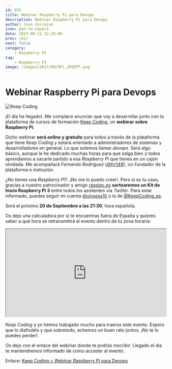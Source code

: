 ```yaml
---
id: 832
title: Webinar Raspberry Pi para Devops
description: Webinar Raspberry Pi para Devops
author: Jose Cerrejon
icon: pen-to-square
date: 2017-09-12 12:20:00
prev: /es/
next: false
category:
    - Raspberry PI
tag:
    - Raspberry PI
image: /images/2017/09/RPi_20SEPT.png
---
```


# Webinar Raspberry Pi para Devops

![Keep Coding](/images/2017/09/RPi_20SEPT.png)

¡El día ha llegado!. Me complace anunciar que voy a desarrollar junto con la plataforma de cursos de formación [Keep Coding](https://keepcoding.io), un **webinar sobre Raspberry Pi**.

Dicho webinar **será online y gratuíto** para todos a través de la plataforma que tiene _Keep Coding_ y estará orientado a administradores de sistemas y desarrolladores en general. Lo que solemos llamar _devops_. Será algo básico, aunque le he dedicado muchas horas para que salga bien y todos aprendamos a sacarle partido a esa _Raspberry Pi_ que tienes en un cajón olvidada. Me acompañará _Fernando Rodríguez_ ([@frr149](https://twitter.com/frr149)), co-fundador de la plataforma e instructor.

¿No tienes una _Raspberry Pi_?. ¡No me lo puedo creer!. Pero si es tu caso, gracias a nuestro patrocinador y amigo [raspipc.es](https://www.raspipc.es/public/home/) **sortearemos un Kit de Inicio Raspberry Pi 3** entre todos los asistentes via _Twitter_. Para estar informado, puedes seguir mi cuenta [@ulysess10](https://twitter.com/ulysess10) o la de [@KeepCoding_es](https://twitter.com/KeepCoding_es).

Será el próximo **20 de Septiembre a las 21:30**, hora española.

Os dejo una calculadora por si te encuentras fuera de España y quieres saber a qué hora se retransmitirá el evento dentro de tu zona horaria:

<iframe src="https://es.calcuworld.com/conversores/conversor-de-husos-horarios/?iframe=1" width="100%" height="275"></iframe>

_Keep Coding_ y yo hemos trabajado mucho para traeros este evento. Espero que lo disfrutéis y que sobretodo, echemos un buen rato juntos. ¡No te lo puedes perder!.

Os dejo con el enlace del webinar donde te podrás inscribir. Llegado el día te mantendremos informado de como acceder al evento.

Enlace: [Keep Coding > Webinar Raspberry Pi para Devops](https://plataforma.keepcoding.io/p/webinars-keepcoding/?product_id=225479&coupon_code=RASPBERRYPI&preview=logged_out&utm_content=buffer59c01&utm_medium=social&utm_source=twitter.com&utm_campaign=buffer)
